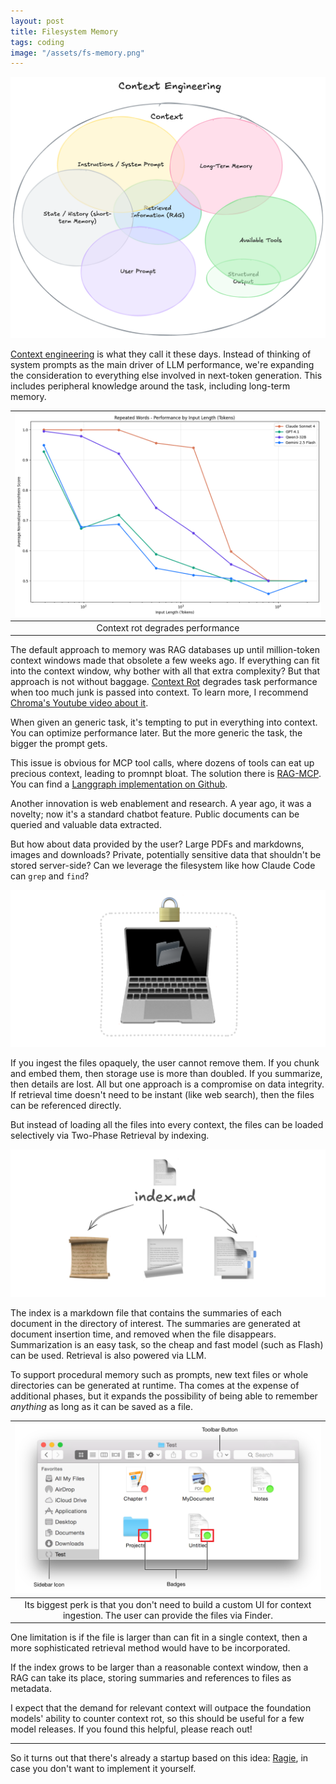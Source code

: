 ```yaml
---
layout: post
title: Filesystem Memory
tags: coding
image: "/assets/fs-memory.png"
---
```


![context-engineering](/assets/context-engineering.png)

[Context engineering](https://www.philschmid.de/context-engineering) is what they call it these days. Instead of thinking of system prompts as the main driver of LLM performance, we're expanding the consideration to everything else involved in next-token generation. This includes peripheral knowledge around the task, including long-term memory. 

| ![context-rot](/assets/context-rot.png) |
|:--:|
| Context rot degrades performance |

The default approach to memory was RAG databases up until million-token context windows made that obsolete a few weeks ago. If everything can fit into the context window, why bother with all that extra complexity? But that approach is not without baggage. [Context Rot](https://research.trychroma.com/context-rot) degrades task performance when too much junk is passed into context. To learn more, I recommend [Chroma's Youtube video about it](https://www.youtube.com/watch?v=TUjQuC4ugak).

When given an generic task, it's tempting to put in everything into context. You can optimize performance later. But the more generic the task, the bigger the prompt gets. 

This issue is obvious for MCP tool calls, where dozens of tools can eat up precious context, leading to promnpt bloat. The solution there is [RAG-MCP](https://arxiv.org/html/2505.03275v1). You can find a [Langgraph implementation on Github](https://github.com/langchain-ai/langgraph-bigtool).

Another innovation is web enablement and research. A year ago, it was a novelty; now it's a standard chatbot feature. Public documents can be queried and valuable data extracted.

But how about data provided by the user? Large PDFs and markdowns, images and downloads? Private, potentially sensitive data that shouldn't be stored server-side? Can we leverage the filesystem like how Claude Code can `grep` and `find`?

![fs-memory](/assets/fs-memory.png)

If you ingest the files opaquely, the user cannot remove them. If you chunk and embed them, then storage use is more than doubled. If you summarize, then details are lost. All but one approach is a compromise on data integrity. If retrieval time doesn't need to be instant (like web search), then the files can be referenced directly. 

But instead of loading all the files into every context, the files can be loaded selectively via Two-Phase Retrieval by indexing. 

![two-phase](/assets/two-phase.png)

The index is a markdown file that contains the summaries of each document in the directory of interest. The summaries are generated at document insertion time, and removed when the file disappears. Summarization is an easy task, so the cheap and fast model (such as Flash) can be used. Retrieval is also powered via LLM.

To support procedural memory such as prompts, new text files or whole directories can be generated at runtime. Tha comes at the expense of additional phases, but it expands the possibility of being able to remember _anything_ as long as it can be saved as a file. 

| ![finder-ui](/assets/finder-ui.png) |
|:--:|
| Its biggest perk is that you don't need to build a custom UI for context ingestion. The user can provide the files via Finder. |

One limitation is if the file is larger than can fit in a single context, then a more sophisticated retrieval method would have to be incorporated. 

If the index grows to be larger than a reasonable context window, then a RAG can take its place, storing summaries and references to files as metadata.

I expect that the demand for relevant context will outpace the foundation models' ability to counter context rot, so this should be useful for a few model releases. If you found this helpful, please reach out!

----

So it turns out that there's already a startup based on this idea: [Ragie](https://www.ragie.ai/), in case you don't want to implement it yourself.